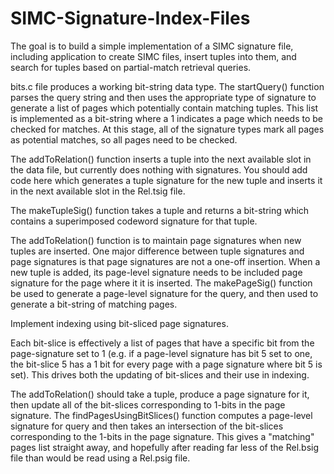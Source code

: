 # SIMC-Signature-Index-Files

The goal is to build a simple implementation of a SIMC signature file, including application to create SIMC files, insert tuples into them, and search for tuples based on partial-match retrieval queries.

bits.c file produces a working bit-string data type.
The startQuery() function parses the query string and then uses the appropriate type of signature to generate a list of pages which potentially contain matching tuples. This list is implemented as a bit-string where a 1 indicates a page which needs to be checked for matches. At this stage, all of the signature types mark all pages as potential matches, so all pages need to be checked.

The addToRelation() function inserts a tuple into the next available slot in the data file, but currently does nothing with signatures. You should add code here which generates a tuple signature for the new tuple and inserts it in the next available slot in the Rel.tsig file.

The makeTupleSig() function takes a tuple and returns a bit-string which contains a superimposed codeword signature for that tuple. 

The addToRelation() function is to maintain page signatures when new tuples are inserted. One major difference between tuple signatures and page signatures is that page signatures are not a one-off insertion. When a new tuple is added, its page-level signature needs to be included page signature for the page where it it is inserted. The makePageSig() function be used to generate a page-level signature for the query, and then used to generate a bit-string of matching pages.

Implement indexing using bit-sliced page signatures.

Each bit-slice is effectively a list of pages that have a specific bit from the page-signature set to 1 (e.g. if a page-level signature has bit 5 set to one, the bit-slice 5 has a 1 bit for every page with a page signature where bit 5 is set). This drives both the updating of bit-slices and their use in indexing.

The addToRelation() should take a tuple, produce a page signature for it, then update all of the bit-slices corresponding to 1-bits in the page signature. The findPagesUsingBitSlices() function computes a page-level signature for query and then takes an intersection of the bit-slices corresponding to the 1-bits in the page signature. This gives a "matching" pages list straight away, and hopefully after reading far less of the Rel.bsig file than would be read using a Rel.psig file.